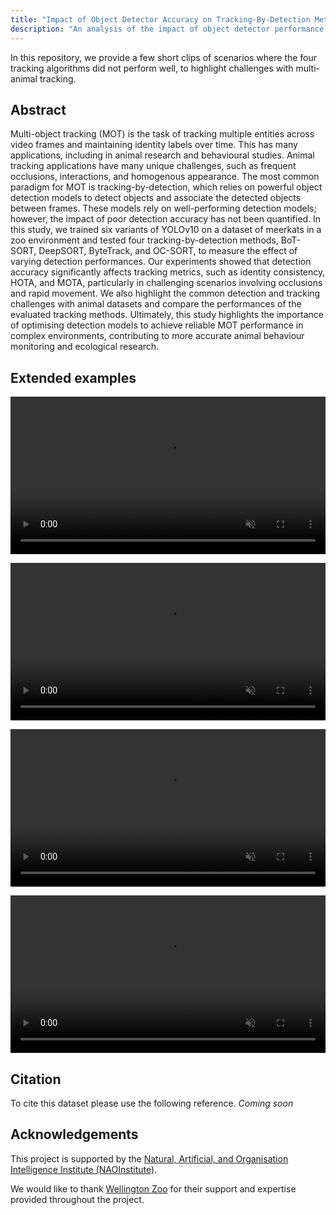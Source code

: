 ```yaml
---
title: "Impact of Object Detector Accuracy on Tracking-By-Detection Methods: A Case Study with Meerkats"
description: "An analysis of the impact of object detector performance on tracking-by-detection multi-object tracking algorithms."
---
```


In this repository, we provide a few short clips of scenarios where the four tracking algorithms did not perform well, to highlight challenges with multi-animal tracking.

## Abstract
Multi-object tracking (MOT) is the task of tracking multiple entities across video frames and maintaining identity labels over time. This has many applications, including in animal research and behavioural studies. Animal tracking applications have many unique challenges, such as frequent occlusions, interactions, and homogenous appearance. The most common paradigm for MOT is tracking-by-detection, which relies on powerful object detection models to detect objects and associate the detected objects between frames. These models rely on well-performing detection models; however, the impact of poor detection accuracy has not been quantified. In this study, we trained six variants of YOLOv10 on a dataset of meerkats in a zoo environment and tested four tracking-by-detection methods, BoT-SORT, DeepSORT, ByteTrack, and OC-SORT, to measure the effect of varying detection performances. Our experiments showed that detection accuracy significantly affects tracking metrics, such as identity consistency, HOTA, and MOTA, particularly in challenging scenarios involving occlusions and rapid movement. We also highlight the common detection and tracking challenges with animal datasets and compare the performances of the evaluated tracking methods. Ultimately, this study highlights the importance of optimising detection models to achieve reliable MOT performance in complex environments, contributing to more accurate animal behaviour monitoring and ecological research.

## Extended examples


<video id="video1" controls autoplay muted loop width="100%"><source src="https://github.com/user-attachments/assets/8b3101e2-e1d3-4e51-a989-541a638f0726" type="video/mp4"></video> 

<video id="video2" controls autoplay muted loop width="100%"><source src="https://github.com/user-attachments/assets/06990c95-0fcb-4453-abf1-2a2527d32caf" type="video/mp4"></video>

<video id="video3" controls autoplay muted loop width="100%"><source src="https://github.com/user-attachments/assets/65a3c001-e9c6-4e13-956a-f37ec9efe8e0" type="video/mp4"></video>

<video id="video4" controls autoplay muted loop width="100%"><source src="https://github.com/user-attachments/assets/605218b1-a7af-4bff-aec5-2f16f1bd0bdc" type="video/mp4"></video>


## Citation
To cite this dataset please use the following reference.
*Coming soon*

## Acknowledgements

This project is supported by the <a href="https://www.auckland.ac.nz/en/science/our-research/research-institutes-and-centres/nao-institute/about-naoinstitute.html">Natural, Artificial, and Organisation Intelligence Institute (NAOInstitute)</a>.

We would like to thank <a href="https://wellingtonzoo.com/">Wellington Zoo</a> for their support and expertise provided throughout the project.
